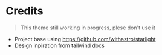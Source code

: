 # Credits

> This theme still working in progress, plese don't use it

- Project base using https://github.com/withastro/starlight
- Design inpiration from tailwind docs
